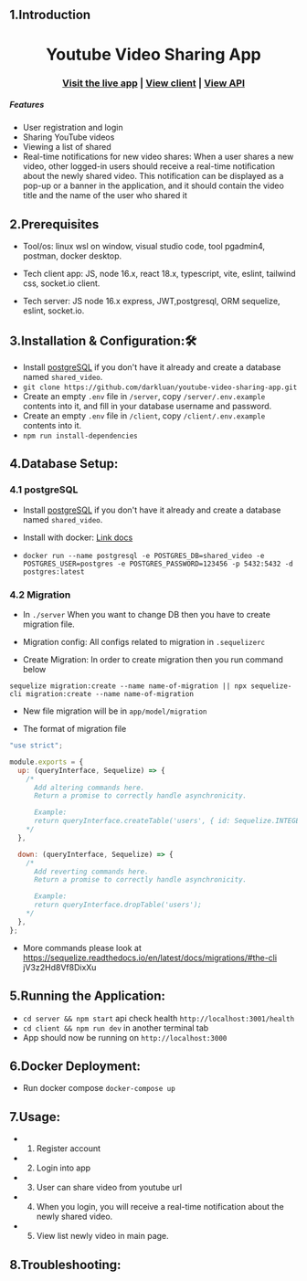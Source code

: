 ## 1.Introduction

<h1 align="center">Youtube Video Sharing App</h1>

<h3 align="center">
  <a href="https://youtube-video-sharing-app.vercel.app/">Visit the live app</a> |
  <a href="https://github.com/darkluan/youtube-video-sharing-app/tree/main/client">View client</a> |
  <a href="https://github.com/darkluan/youtube-video-sharing-app/tree/main/server">View API</a>
</h3>

##### Features

- User registration and login
- Sharing YouTube videos
- Viewing a list of shared
- Real-time notifications for new video shares: When a user shares a new video, other logged-in users should receive a real-time notification about the newly shared video. This notification can be displayed as a pop-up or a banner in the application, and it should contain the video title and the name of the user who shared it

## 2.Prerequisites

- Tool/os: linux wsl on window, visual studio code, tool pgadmin4, postman, docker desktop.

- Tech client app: JS, node 16.x, react 18.x, typescript, vite, eslint, tailwind css, socket.io client.

- Tech server: JS node 16.x express, JWT,postgresql, ORM sequelize, eslint, socket.io.

## 3.Installation & Configuration:🛠

- Install [postgreSQL](https://www.postgresql.org/) if you don't have it already and create a database named `shared_video`.
- `git clone https://github.com/darkluan/youtube-video-sharing-app.git`
- Create an empty `.env` file in `/server`, copy `/server/.env.example` contents into it, and fill in your database username and password.
- Create an empty `.env` file in `/client`, copy `/client/.env.example` contents into it.
- `npm run install-dependencies`

## 4.Database Setup:

### 4.1 postgreSQL

- Install [postgreSQL](https://www.postgresql.org/) if you don't have it already and create a database named `shared_video`.

- Install with docker: <a href="https://docs.docker.com/engine/install/">Link docs</a>

- `docker run --name postgresql -e POSTGRES_DB=shared_video -e POSTGRES_USER=postgres -e POSTGRES_PASSWORD=123456 -p 5432:5432 -d postgres:latest`

### 4.2 Migration

- In `./server` When you want to change DB then you have to create migration file.

- Migration config: All configs related to migration in `.sequelizerc`

- Create Migration: In order to create migration then you run command below

```
sequelize migration:create --name name-of-migration || npx sequelize-cli migration:create --name name-of-migration
```

- New file migration will be in `app/model/migration`

- The format of migration file

```javascript
"use strict";

module.exports = {
  up: (queryInterface, Sequelize) => {
    /*
      Add altering commands here.
      Return a promise to correctly handle asynchronicity.

      Example:
      return queryInterface.createTable('users', { id: Sequelize.INTEGER });
    */
  },

  down: (queryInterface, Sequelize) => {
    /*
      Add reverting commands here.
      Return a promise to correctly handle asynchronicity.

      Example:
      return queryInterface.dropTable('users');
    */
  },
};
```

- More commands please look at https://sequelize.readthedocs.io/en/latest/docs/migrations/#the-cli
  jV3z2Hd8Vf8DixXu

## 5.Running the Application:

- `cd server && npm start` api check health `http://localhost:3001/health`
- `cd client && npm run dev` in another terminal tab
- App should now be running on `http://localhost:3000`

## 6.Docker Deployment:

- Run docker compose `docker-compose up `

## 7.Usage:

- 1. Register account
- 2. Login into app
- 3. User can share video from youtube url
- 4. When you login, you will receive a real-time notification about the newly shared video.
- 5. View list newly video in main page.

## 8.Troubleshooting:
